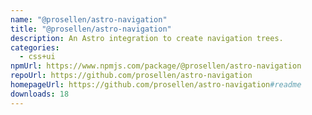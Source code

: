 ```yaml
---
name: "@prosellen/astro-navigation"
title: "@prosellen/astro-navigation"
description: An Astro integration to create navigation trees.
categories:
  - css+ui
npmUrl: https://www.npmjs.com/package/@prosellen/astro-navigation
repoUrl: https://github.com/prosellen/astro-navigation
homepageUrl: https://github.com/prosellen/astro-navigation#readme
downloads: 18
---
```


